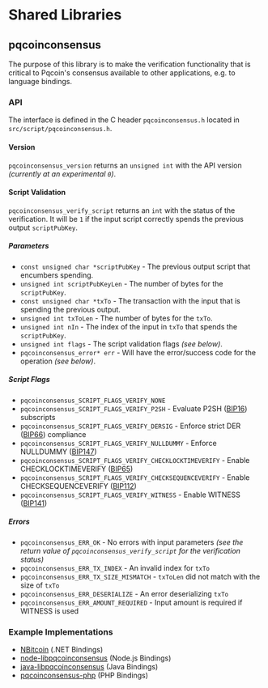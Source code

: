 Shared Libraries
================

## pqcoinconsensus

The purpose of this library is to make the verification functionality that is critical to Pqcoin's consensus available to other applications, e.g. to language bindings.

### API

The interface is defined in the C header `pqcoinconsensus.h` located in  `src/script/pqcoinconsensus.h`.

#### Version

`pqcoinconsensus_version` returns an `unsigned int` with the API version *(currently at an experimental `0`)*.

#### Script Validation

`pqcoinconsensus_verify_script` returns an `int` with the status of the verification. It will be `1` if the input script correctly spends the previous output `scriptPubKey`.

##### Parameters
- `const unsigned char *scriptPubKey` - The previous output script that encumbers spending.
- `unsigned int scriptPubKeyLen` - The number of bytes for the `scriptPubKey`.
- `const unsigned char *txTo` - The transaction with the input that is spending the previous output.
- `unsigned int txToLen` - The number of bytes for the `txTo`.
- `unsigned int nIn` - The index of the input in `txTo` that spends the `scriptPubKey`.
- `unsigned int flags` - The script validation flags *(see below)*.
- `pqcoinconsensus_error* err` - Will have the error/success code for the operation *(see below)*.

##### Script Flags
- `pqcoinconsensus_SCRIPT_FLAGS_VERIFY_NONE`
- `pqcoinconsensus_SCRIPT_FLAGS_VERIFY_P2SH` - Evaluate P2SH ([BIP16](https://github.com/bitcoin/bips/blob/master/bip-0016.mediawiki)) subscripts
- `pqcoinconsensus_SCRIPT_FLAGS_VERIFY_DERSIG` - Enforce strict DER ([BIP66](https://github.com/bitcoin/bips/blob/master/bip-0066.mediawiki)) compliance
- `pqcoinconsensus_SCRIPT_FLAGS_VERIFY_NULLDUMMY` - Enforce NULLDUMMY ([BIP147](https://github.com/bitcoin/bips/blob/master/bip-0147.mediawiki))
- `pqcoinconsensus_SCRIPT_FLAGS_VERIFY_CHECKLOCKTIMEVERIFY` - Enable CHECKLOCKTIMEVERIFY ([BIP65](https://github.com/bitcoin/bips/blob/master/bip-0065.mediawiki))
- `pqcoinconsensus_SCRIPT_FLAGS_VERIFY_CHECKSEQUENCEVERIFY` - Enable CHECKSEQUENCEVERIFY ([BIP112](https://github.com/bitcoin/bips/blob/master/bip-0112.mediawiki))
- `pqcoinconsensus_SCRIPT_FLAGS_VERIFY_WITNESS` - Enable WITNESS ([BIP141](https://github.com/bitcoin/bips/blob/master/bip-0141.mediawiki))

##### Errors
- `pqcoinconsensus_ERR_OK` - No errors with input parameters *(see the return value of `pqcoinconsensus_verify_script` for the verification status)*
- `pqcoinconsensus_ERR_TX_INDEX` - An invalid index for `txTo`
- `pqcoinconsensus_ERR_TX_SIZE_MISMATCH` - `txToLen` did not match with the size of `txTo`
- `pqcoinconsensus_ERR_DESERIALIZE` - An error deserializing `txTo`
- `pqcoinconsensus_ERR_AMOUNT_REQUIRED` - Input amount is required if WITNESS is used

### Example Implementations
- [NBitcoin](https://github.com/NicolasDorier/NBitcoin/blob/master/NBitcoin/Script.cs#L814) (.NET Bindings)
- [node-libpqcoinconsensus](https://github.com/bitpay/node-libpqcoinconsensus) (Node.js Bindings)
- [java-libpqcoinconsensus](https://github.com/dexX7/java-libpqcoinconsensus) (Java Bindings)
- [pqcoinconsensus-php](https://github.com/Bit-Wasp/pqcoinconsensus-php) (PHP Bindings)
